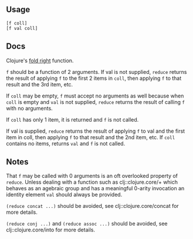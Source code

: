 ## Usage

    [f coll]
    [f val coll]

## Docs

Clojure's [fold right](https://en.wikipedia.org/wiki/Fold_%28higher-order_function%29) function.

`f` should be a function of 2 arguments. If val is not supplied,
`reduce` returns the result of applying `f` to the first 2 items in
`coll`, then applying `f` to that result and the 3rd item, etc.

If `coll` may be empty, `f` must accept no arguments as well because
when `coll` is empty and `val` is not supplied, `reduce` returns the
result of calling `f` with no arguments.

If `coll` has only 1 item, it is returned and `f` is not called.

If val is supplied, `reduce` returns the result of applying `f` to val
and the first item in coll, then applying `f` to that result and the
2nd item, etc. If `coll` contains no items, returns `val` and `f` is
not called.

## Notes

That `f` may be called with 0 arguments is an oft overlooked property
of `reduce`. Unless dealing with a function such as
clj::clojure.core/+ which behaves as an agebraic group and has a
meaningful 0-arity invocation an identity element `val` should always
be provided.

`(reduce concat ...)` should be avoided, see clj::clojure.core/concat
for more details.

`(reduce conj ...)` and `(reduce assoc ...)` should be avoided, see
clj::clojure.core/into for more details.
